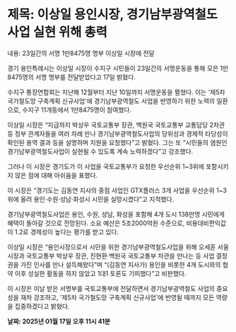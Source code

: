 # **제목: 이상일 용인시장, 경기남부광역철도 사업 실현 위해 총력**

  내용: 23일간의 서명 1만8475명 명부 이상일 시장에 전달

경기 용인특례시는 이상일 시장이 수지구 시민들이 23일간의 서명운동을 통해 모은 1만8475명의 서명 명부를 전달받았다고 17일 밝혔다. 

수지구 통장연합회는 지난해 12월부터 지난 10일까지 서명운동을 펼쳤다. 이는 '제5차 국가철도망 구축계획 신규사업'에 경기남부광역철도 사업을 반영하기 위한 노력의 일환으로, 수지구 11개동에서 1만8475명이 참여했다.

이상일 시장은 “지금까지 박상우 국토교통부 장관, 백원국 국토교통부 교통담당 2차관 등 정부 관계자들을 여러 차례 만나 경기남부광역철도사업의 당위성과 경제적 타당성이 확인된 용역 결과 등을 설명하며 지원을 요청했다”고 밝혔다. 그는 또 “시민들의 염원인 경기남부광역철도사업이 실현될 수 있도록 계속 노력하겠다”고 강조했다.

그러나 이 시장은 경기도가 이 사업을 국토교통부가 요청한 우선순위 1~3위에 포함시키지 않은 점에 대해 아쉬움을 표했다.

이 시장은 “경기도는 김동연 지사의 중점 사업인 GTX플러스 3개 사업을 우선순위 1~3위에 올려 용인·수원·성남·화성시 시민을 실망시켰다”고 지적했다.

경기남부광역철도사업은 용인, 수원, 성남, 화성을 포함해 4개 도시 138만명 시민에게 혜택이 돌아갈 것으로 전망된다. 소요 예산은 5조2000억원 수준으로, 비용대비편익값이 1.2로 경제성이 높다는 평가를 받고 있다.

이상일 시장은 “용인시장으로서 시민을 위한 경기남부광역철도사업을 위해 오세훈 서울시장과 국토교통부 박상우 장관, 진현환·백원국 국토교통부 차관을 만나는 등 사업 결정권을 가진 인사를 만나 설득해왔다”며 “(김동연 지사가) 용인을 비롯한 4개 도시와의 협약 이후 성실한 활동을 하지 않았고 1대1 토론도 기피했다”고 비판했다.

이 시장은 이날 받은 서명부를 국토교통부에 전달하면서 경기남부광역철도 사업의 중요성을 재차 강조하고, '제5차 국가철도망 구축계획 신규사업'에 반영될 때까지 모든 역량을 집중하겠다고 밝혔다.

  **날짜: 2025년 01월 17일 오후 11시 41분**